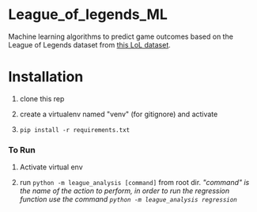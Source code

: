 # League_of_legends_ML
Machine learning algorithms to predict game outcomes based on the League of Legends dataset from [this LoL dataset](https://www.kaggle.com/bobbyscience/league-of-legends-diamond-ranked-games-10-min?select=high_diamond_ranked_10min.csv).

# Installation
1. clone this rep

2. create a virtualenv named "venv" (for gitignore) and activate

3. `pip install -r requirements.txt`

### To Run
1. Activate virtual env

2. run `python -m league_analysis [command]` from root dir. *"command" is the name of the action to perform, in order to
run the regression function use the command `python -m league_analysis regression`*
